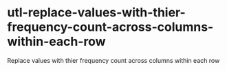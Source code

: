 # utl-replace-values-with-thier-frequency-count-across-columns-within-each-row
Replace values with thier frequency count across columns within each row
